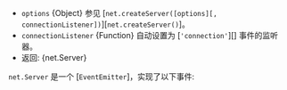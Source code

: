 
* `options` {Object} 参见 [`net.createServer([options][, connectionListener])`][`net.createServer()`]。
* `connectionListener` {Function} 自动设置为 [`'connection'`][] 事件的监听器。
* 返回: {net.Server}

`net.Server` 是一个 [`EventEmitter`]，实现了以下事件:

